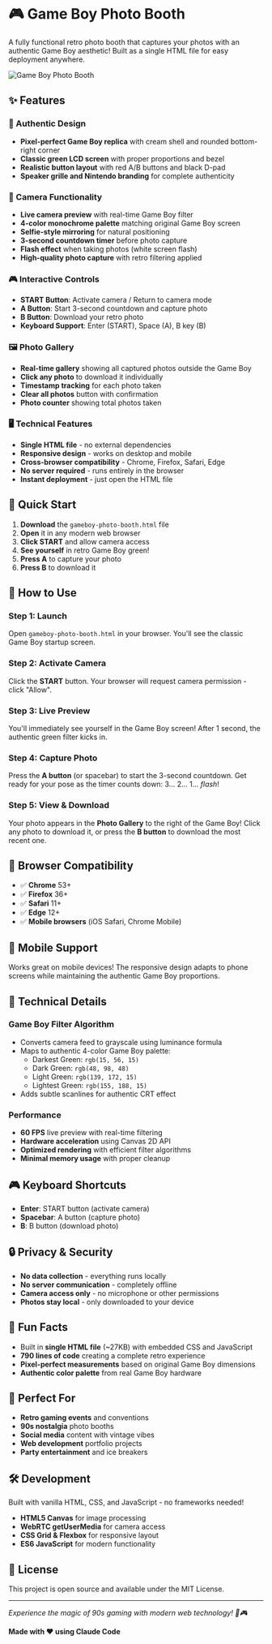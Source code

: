 # 🎮 Game Boy Photo Booth

A fully functional retro photo booth that captures your photos with an authentic Game Boy aesthetic! Built as a single HTML file for easy deployment anywhere.

![Game Boy Photo Booth](https://img.shields.io/badge/Game%20Boy-Photo%20Booth-green?style=for-the-badge&logo=nintendo-gameboy)

## ✨ Features

### 🎨 Authentic Design
- **Pixel-perfect Game Boy replica** with cream shell and rounded bottom-right corner
- **Classic green LCD screen** with proper proportions and bezel
- **Realistic button layout** with red A/B buttons and black D-pad
- **Speaker grille and Nintendo branding** for complete authenticity

### 📸 Camera Functionality
- **Live camera preview** with real-time Game Boy filter
- **4-color monochrome palette** matching original Game Boy screen
- **Selfie-style mirroring** for natural positioning
- **3-second countdown timer** before photo capture
- **Flash effect** when taking photos (white screen flash)
- **High-quality photo capture** with retro filtering applied

### 🎮 Interactive Controls
- **START Button**: Activate camera / Return to camera mode
- **A Button**: Start 3-second countdown and capture photo
- **B Button**: Download your retro photo
- **Keyboard Support**: Enter (START), Space (A), B key (B)

### 🖼️ Photo Gallery
- **Real-time gallery** showing all captured photos outside the Game Boy
- **Click any photo** to download it individually
- **Timestamp tracking** for each photo taken
- **Clear all photos** button with confirmation
- **Photo counter** showing total photos taken

### 🖥️ Technical Features
- **Single HTML file** - no external dependencies
- **Responsive design** - works on desktop and mobile
- **Cross-browser compatibility** - Chrome, Firefox, Safari, Edge
- **No server required** - runs entirely in the browser
- **Instant deployment** - just open the HTML file

## 🚀 Quick Start

1. **Download** the `gameboy-photo-booth.html` file
2. **Open** it in any modern web browser
3. **Click START** and allow camera access
4. **See yourself** in retro Game Boy green!
5. **Press A** to capture your photo
6. **Press B** to download it

## 🎯 How to Use

### Step 1: Launch
Open `gameboy-photo-booth.html` in your browser. You'll see the classic Game Boy startup screen.

### Step 2: Activate Camera
Click the **START** button. Your browser will request camera permission - click "Allow".

### Step 3: Live Preview
You'll immediately see yourself in the Game Boy screen! After 1 second, the authentic green filter kicks in.

### Step 4: Capture Photo
Press the **A button** (or spacebar) to start the 3-second countdown. Get ready for your pose as the timer counts down: 3... 2... 1... *flash*!

### Step 5: View & Download
Your photo appears in the **Photo Gallery** to the right of the Game Boy! Click any photo to download it, or press the **B button** to download the most recent one.

## 🔧 Browser Compatibility

- ✅ **Chrome** 53+
- ✅ **Firefox** 36+  
- ✅ **Safari** 11+
- ✅ **Edge** 12+
- ✅ **Mobile browsers** (iOS Safari, Chrome Mobile)

## 📱 Mobile Support

Works great on mobile devices! The responsive design adapts to phone screens while maintaining the authentic Game Boy proportions.

## 🎨 Technical Details

### Game Boy Filter Algorithm
- Converts camera feed to grayscale using luminance formula
- Maps to authentic 4-color Game Boy palette:
  - Darkest Green: `rgb(15, 56, 15)`
  - Dark Green: `rgb(48, 98, 48)`
  - Light Green: `rgb(139, 172, 15)`
  - Lightest Green: `rgb(155, 188, 15)`
- Adds subtle scanlines for authentic CRT effect

### Performance
- **60 FPS** live preview with real-time filtering
- **Hardware acceleration** using Canvas 2D API
- **Optimized rendering** with efficient filter algorithms
- **Minimal memory usage** with proper cleanup

## 🎮 Keyboard Shortcuts

- **Enter**: START button (activate camera)
- **Spacebar**: A button (capture photo)  
- **B**: B button (download photo)

## 🔒 Privacy & Security

- **No data collection** - everything runs locally
- **No server communication** - completely offline
- **Camera access only** - no microphone or other permissions
- **Photos stay local** - only downloaded to your device

## 🌟 Fun Facts

- Built in **single HTML file** (~27KB) with embedded CSS and JavaScript
- **790 lines of code** creating a complete retro experience
- **Pixel-perfect measurements** based on original Game Boy dimensions
- **Authentic color palette** from real Game Boy hardware

## 🎉 Perfect For

- **Retro gaming events** and conventions
- **90s nostalgia** photo booths
- **Social media** content with vintage vibes
- **Web development** portfolio projects
- **Party entertainment** and ice breakers

## 🛠️ Development

Built with vanilla HTML, CSS, and JavaScript - no frameworks needed!

- **HTML5 Canvas** for image processing
- **WebRTC getUserMedia** for camera access
- **CSS Grid & Flexbox** for responsive layout
- **ES6 JavaScript** for modern functionality

## 📄 License

This project is open source and available under the MIT License.

---

*Experience the magic of 90s gaming with modern web technology! 📸🎮*

**Made with ❤️ using Claude Code**